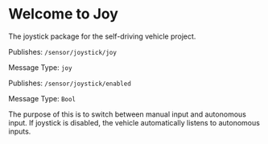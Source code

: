 # Welcome to Joy

The joystick package for the self-driving vehicle project. 

Publishes: `/sensor/joystick/joy`

Message Type: `joy`

Publishes: `/sensor/joystick/enabled`

Message Type: `Bool`
 
The purpose of this is to switch between manual input and autonomous input. If joystick is disabled, the
vehicle automatically listens to autonomous inputs. 
